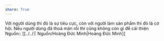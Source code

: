```yaml
---
share: True
---
```

Với người dùng thì đó là sự tiêu cực, còn với người làm sản phẩm thì đó là cơ hội. Nếu người dùng đã thoả mãn rồi thì cũng không còn gì để cải thiện
Nguồn:: [[../../Ξ Nguồn/Hoàng Đức Minh|Hoàng Đức Minh]]
